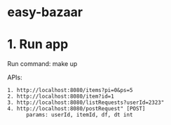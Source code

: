 # easy-bazaar
# 1. Run app
  Run command: make up
  
  APIs:
  
    1. http://localhost:8080/items?pi=0&ps=5
    2. http://localhost:8080/item?id=1
    3. http://localhost:8080/listRequests?userId=2323"
    4. http://localhost:8080/postRequest" [POST] 
          params: userId, itemId, df, dt int
    
